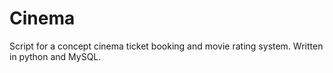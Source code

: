 # Cinema
Script for a concept cinema ticket booking and movie rating system. Written in python and MySQL.
